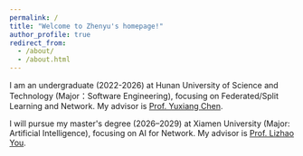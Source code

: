 ```yaml
---
permalink: /
title: "Welcome to Zhenyu's homepage!"
author_profile: true
redirect_from: 
  - /about/
  - /about.html
---
```


I am an undergraduate (2022-2026) at Hunan University of Science and Technology (Major：Software Engineering), focusing on Federated/Split Learning and Network. My advisor is [Prof. Yuxiang Chen](https://faculty.hnust.edu.cn/pubtphp/jsjkxygcxy/1050147/chinese/index.html).

I will pursue my master's degree (2026–2029) at Xiamen University (Major: Artificial Intelligence), focusing on AI for Network. My advisor is [Prof. Lizhao You](https://youlizhao.github.io/).
